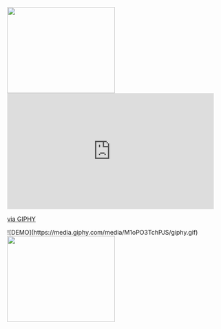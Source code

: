
<img src="https://media.giphy.com/media/L13NsH0Aij4Sf2Gdjt/giphy.gif" width="250px" height="200px"/> 
<iframe src="https://giphy.com/embed/M1oPO3TchPJS" width="480" height="270" frameBorder="0" class="giphy-embed" allowFullScreen></iframe><p><a href="https://giphy.com/gifs/bleach-anime-kenpachi-M1oPO3TchPJS">via GIPHY</a></p>
![DEMO](https://media.giphy.com/media/M1oPO3TchPJS/giphy.gif)   
<img src="https://media.giphy.com/media/M1oPO3TchPJS/giphy.gif" width="250px" height="200px"/> 

